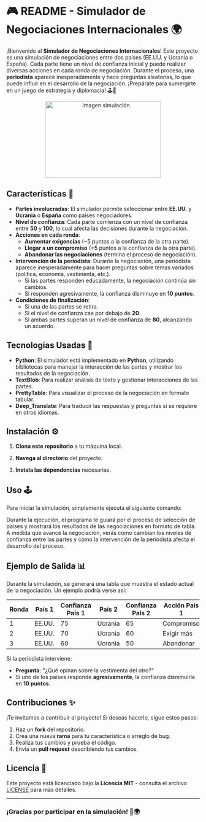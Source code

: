 # 🎮 **README - Simulador de Negociaciones Internacionales** 🌍

¡Bienvenido al **Simulador de Negociaciones Internacionales**! Este proyecto es una simulación de negociaciones entre dos países (EE.UU. y Ucrania o España). Cada parte tiene un nivel de confianza inicial y puede realizar diversas acciones en cada ronda de negociación. Durante el proceso, una **periodista** aparece inesperadamente y hace preguntas aleatorias, lo que puede influir en el desarrollo de la negociación. ¡Prepárate para sumergirte en un juego de estrategia y diplomacia! 🕹️🤝

<p align="center">
  <img src="https://media2.giphy.com/media/v1.Y2lkPTc5MGI3NjExYzgxcmJ5a3NrbWh3d3ppZjF5Znc0cWszZDA1Zmo3ZWQyZm5saHU2biZlcD12MV9pbnRlcm5hbF9naWZfYnlfaWQmY3Q9Zw/qgQUggAC3Pfv687qPC/giphy.gif" alt="Imagen simulación" width="300" height="200">
</p>

## **Características** 📜

- **Partes involucradas**: El simulador permite seleccionar entre **EE.UU.** y **Ucrania** o **España** como países negociadores.
- **Nivel de confianza**: Cada parte comienza con un nivel de confianza entre **50** y **100**, lo cual afecta las decisiones durante la negociación.
- **Acciones en cada ronda**:
  - **Aumentar exigencias** (−5 puntos a la confianza de la otra parte).
  - **Llegar a un compromiso** (+5 puntos a la confianza de la otra parte).
  - **Abandonar las negociaciones** (termina el proceso de negociación).
- **Intervención de la periodista**: Durante la negociación, una periodista aparece inesperadamente para hacer preguntas sobre temas variados (política, economía, vestimenta, etc.).
  - Si las partes responden educadamente, la negociación continúa sin cambios.
  - Si responden agresivamente, la confianza disminuye en **10 puntos**.
- **Condiciones de finalización**:
  - Si una de las partes se retira.
  - Si el nivel de confianza cae por debajo de **20**.
  - Si ambas partes superan un nivel de confianza de **80**, alcanzando un acuerdo.

## **Tecnologías Usadas** 🔧

- **Python**: El simulador está implementado en **Python**, utilizando bibliotecas para manejar la interacción de las partes y mostrar los resultados de la negociación.
- **TextBlob**: Para realizar análisis de texto y gestionar interacciones de las partes.
- **PrettyTable**: Para visualizar el proceso de la negociación en formato tabular.
- **Deep_Translate**: Para traducir las respuestas y preguntas si se requiere en otros idiomas.

## **Instalación** ⚙️

1. **Clona este repositorio** a tu máquina local.

2. **Navega al directorio** del proyecto.

3. **Instala las dependencias** necesarias.

## **Uso** 🕹️

Para iniciar la simulación, simplemente ejecuta el siguiente comando:

Durante la ejecución, el programa te guiará por el proceso de selección de países y mostrará los resultados de las negociaciones en formato de tabla. A medida que avance la negociación, verás cómo cambian los niveles de confianza entre las partes y cómo la intervención de la periodista afecta el desarrollo del proceso.

## **Ejemplo de Salida** 📊

Durante la simulación, se generará una tabla que muestra el estado actual de la negociación. Un ejemplo podría verse así:

| Ronda | País 1 | Confianza País 1 | País 2  | Confianza País 2 | Acción País 1 | Acción País 2 | Confianza Total |
|-------|--------|------------------|---------|------------------|---------------|---------------|-----------------|
| 1     | EE.UU. | 75               | Ucrania | 65               | Compromiso    | Exigir más    | 70              |
| 2     | EE.UU. | 70               | Ucrania | 60               | Exigir más    | Compromiso    | 65              |
| 3     | EE.UU. | 60               | Ucrania | 50               | Abandonar     |               | -               |

Si la periodista interviene:

- **Pregunta**: "¿Qué opinan sobre la vestimenta del otro?"
- Si uno de los países responde **agresivamente**, la confianza disminuiría en **10 puntos**.

## **Contribuciones** ✨

¡Te invitamos a contribuir al proyecto! Si deseas hacerlo, sigue estos pasos:

1. Haz un **fork** del repositorio.
2. Crea una nueva **rama** para tu característica o arreglo de bug.
3. Realiza tus cambios y prueba el código.
4. Envía un **pull request** describiendo tus cambios.

## **Licencia** 📄

Este proyecto está licenciado bajo la **Licencia MIT** - consulta el archivo [LICENSE](LICENSE) para más detalles.

---

### ¡Gracias por participar en la simulación! 🤝🌍
